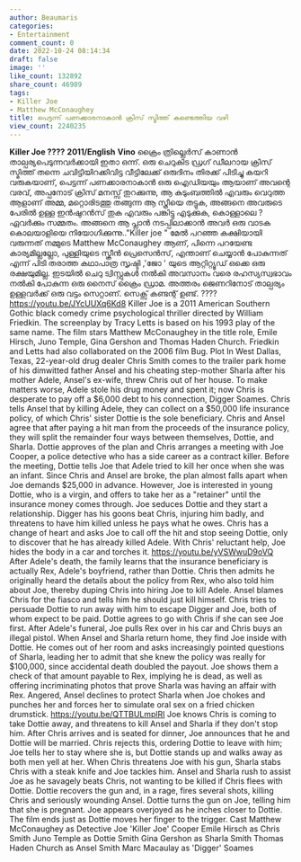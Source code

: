 ```yaml
---
author: Beaumaris
categories:
- Entertainment
comment_count: 0
date: 2022-10-24 08:14:34
draft: false
image: ''
like_count: 132892
share_count: 46989
tags:
- Killer Joe
- Matthew McConaughey
title: പെട്ടന്ന് പണക്കാരനാകാൻ ക്രിസ് സ്മിത്ത് കണ്ടെത്തിയ വഴി
view_count: 2240235
---
```


**Killer Joe ????** **2011/English** **Vino** ക്രൈം ത്രില്ലെർസ് കാണാൻ താല്പര്യപെടുന്നവർക്കായി ഇതാ ഒന്ന്. ഒരു ചെറുകിട ഡ്രഗ് ഡീലറായ ക്രിസ് സ്മിത്ത് തന്നെ ചവിട്ടിയിറക്കിവിട്ട വീട്ടിലേക്ക് ഒരുദിനം തിരക്ക് പിടിച്ചു കയറി വരുകയാണ്, പെട്ടന്ന് പണക്കാരനാകാൻ ഒരു ഐഡിയയും ആയാണ് അവന്റെ വരവ്, അപ്പനോട് ക്രിസ് മനസ്സ് തുറക്കുന്നു, ആ കുടുംബത്തിൽ എവരും വെറുത്ത ആളാണ് അമ്മ, മറ്റൊരിടത്തു തങ്ങുന്ന ആ സ്ത്രീയെ തട്ടുക, അങ്ങനെ അവരുടെ പേരിൽ ഉള്ള ഇൻഷുറൻസ് തുക എവരും പങ്കിട്ടു എടുക്കുക, കൊള്ളാലെ ? ഏവർക്കും സമ്മതം. അങ്ങനെ ആ പ്ലാൻ നടപ്പിലാക്കാൻ അവർ ഒരു വാടക കൊലയാളിയെ നിയോഗിക്കുന്നു.."Killer joe " മേൽ പറഞ്ഞ കക്ഷിയായി വരുന്നത് നമ്മുടെ Matthew McConaughey ആണ്, പിന്നെ പറയേണ്ട കാര്യമില്ലല്ലോ, പുള്ളിയുടെ സ്ക്രീൻ പ്രെസെൻസ്, എന്താണ് ചെയ്യാൻ പോകുന്നത് എന്ന് പിടി തരാത്ത കഥാപാത്ര സൃഷ്ടി ,'ജോ ' യുടെ ആറ്റിറ്റ്യൂഡ് ഒക്കെ ഒരു രക്ഷയുമില്ല. ഇടയിൽ ചെറു ട്വിസ്റ്റുകൾ നൽകി അവസാനം വരെ രഹസ്യസ്വഭാവം നൽകി പോകുന്ന ഒരു നൈസ് ക്രൈം ഡ്രാമ. അത്തരം ജെണറിനോട് താല്പര്യം ഉള്ളവർക്ക് ഒരു വട്ടം സെറ്റാണ്. സെക്സ് കണ്ടന്റ് ഉണ്ട്. ???? https://youtu.be/JYcUUXq6Kd8 Killer Joe is a 2011 American Southern Gothic black comedy crime psychological thriller directed by William Friedkin. The screenplay by Tracy Letts is based on his 1993 play of the same name. The film stars Matthew McConaughey in the title role, Emile Hirsch, Juno Temple, Gina Gershon and Thomas Haden Church. Friedkin and Letts had also collaborated on the 2006 film Bug. Plot In West Dallas, Texas, 22-year-old drug dealer Chris Smith comes to the trailer park home of his dimwitted father Ansel and his cheating step-mother Sharla after his mother Adele, Ansel's ex-wife, threw Chris out of her house. To make matters worse, Adele stole his drug money and spent it; now Chris is desperate to pay off a $6,000 debt to his connection, Digger Soames. Chris tells Ansel that by killing Adele, they can collect on a $50,000 life insurance policy, of which Chris' sister Dottie is the sole beneficiary. Chris and Ansel agree that after paying a hit man from the proceeds of the insurance policy, they will split the remainder four ways between themselves, Dottie, and Sharla. Dottie approves of the plan and Chris arranges a meeting with Joe Cooper, a police detective who has a side career as a contract killer. Before the meeting, Dottie tells Joe that Adele tried to kill her once when she was an infant. Since Chris and Ansel are broke, the plan almost falls apart when Joe demands $25,000 in advance. However, Joe is interested in young Dottie, who is a virgin, and offers to take her as a "retainer" until the insurance money comes through. Joe seduces Dottie and they start a relationship. Digger has his goons beat Chris, injuring him badly, and threatens to have him killed unless he pays what he owes. Chris has a change of heart and asks Joe to call off the hit and stop seeing Dottie, only to discover that he has already killed Adele. With Chris' reluctant help, Joe hides the body in a car and torches it. https://youtu.be/yVSWwuD9oVQ After Adele's death, the family learns that the insurance beneficiary is actually Rex, Adele's boyfriend, rather than Dottie. Chris then admits he originally heard the details about the policy from Rex, who also told him about Joe, thereby duping Chris into hiring Joe to kill Adele. Ansel blames Chris for the fiasco and tells him he should just kill himself. Chris tries to persuade Dottie to run away with him to escape Digger and Joe, both of whom expect to be paid. Dottie agrees to go with Chris if she can see Joe first. After Adele's funeral, Joe pulls Rex over in his car and Chris buys an illegal pistol. When Ansel and Sharla return home, they find Joe inside with Dottie. He comes out of her room and asks increasingly pointed questions of Sharla, leading her to admit that she knew the policy was really for $100,000, since accidental death doubled the payout. Joe shows them a check of that amount payable to Rex, implying he is dead, as well as offering incriminating photos that prove Sharla was having an affair with Rex. Angered, Ansel declines to protect Sharla when Joe chokes and punches her and forces her to simulate oral sex on a fried chicken drumstick. https://youtu.be/QTTBULmplRI Joe knows Chris is coming to take Dottie away, and threatens to kill Ansel and Sharla if they don't stop him. After Chris arrives and is seated for dinner, Joe announces that he and Dottie will be married. Chris rejects this, ordering Dottie to leave with him; Joe tells her to stay where she is, but Dottie stands up and walks away as both men yell at her. When Chris threatens Joe with his gun, Sharla stabs Chris with a steak knife and Joe tackles him. Ansel and Sharla rush to assist Joe as he savagely beats Chris, not wanting to be killed if Chris flees with Dottie. Dottie recovers the gun and, in a rage, fires several shots, killing Chris and seriously wounding Ansel. Dottie turns the gun on Joe, telling him that she is pregnant. Joe appears overjoyed as he inches closer to Dottie. The film ends just as Dottie moves her finger to the trigger. Cast Matthew McConaughey as Detective Joe 'Killer Joe' Cooper Emile Hirsch as Chris Smith Juno Temple as Dottie Smith Gina Gershon as Sharla Smith Thomas Haden Church as Ansel Smith Marc Macaulay as 'Digger' Soames